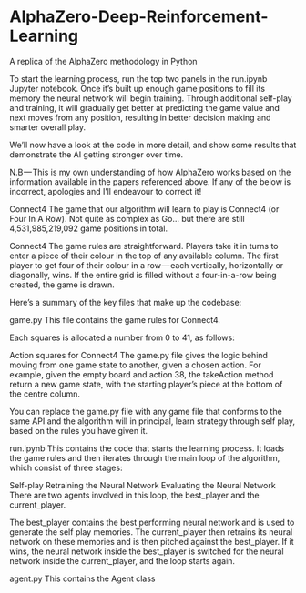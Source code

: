 # AlphaZero-Deep-Reinforcement-Learning
A replica of the AlphaZero methodology in Python



To start the learning process, run the top two panels in the run.ipynb Jupyter notebook. Once it’s built up enough game positions to fill its memory the neural network will begin training. Through additional self-play and training, it will gradually get better at predicting the game value and next moves from any position, resulting in better decision making and smarter overall play.

We’ll now have a look at the code in more detail, and show some results that demonstrate the AI getting stronger over time.

N.B — This is my own understanding of how AlphaZero works based on the information available in the papers referenced above. If any of the below is incorrect, apologies and I’ll endeavour to correct it!

Connect4
The game that our algorithm will learn to play is Connect4 (or Four In A Row). Not quite as complex as Go… but there are still 4,531,985,219,092 game positions in total.


Connect4
The game rules are straightforward. Players take it in turns to enter a piece of their colour in the top of any available column. The first player to get four of their colour in a row — each vertically, horizontally or diagonally, wins. If the entire grid is filled without a four-in-a-row being created, the game is drawn.

Here’s a summary of the key files that make up the codebase:

game.py
This file contains the game rules for Connect4.

Each squares is allocated a number from 0 to 41, as follows:


Action squares for Connect4
The game.py file gives the logic behind moving from one game state to another, given a chosen action. For example, given the empty board and action 38, the takeAction method return a new game state, with the starting player’s piece at the bottom of the centre column.

You can replace the game.py file with any game file that conforms to the same API and the algorithm will in principal, learn strategy through self play, based on the rules you have given it.

run.ipynb
This contains the code that starts the learning process. It loads the game rules and then iterates through the main loop of the algorithm, which consist of three stages:

Self-play
Retraining the Neural Network
Evaluating the Neural Network
There are two agents involved in this loop, the best_player and the current_player.

The best_player contains the best performing neural network and is used to generate the self play memories. The current_player then retrains its neural network on these memories and is then pitched against the best_player. If it wins, the neural network inside the best_player is switched for the neural network inside the current_player, and the loop starts again.

agent.py
This contains the Agent class 
